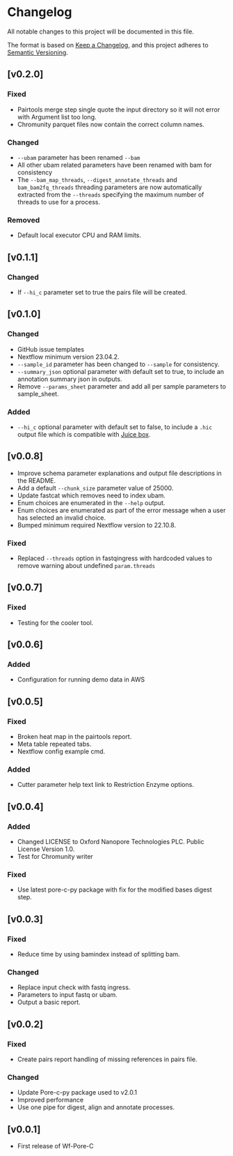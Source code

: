 # Changelog
All notable changes to this project will be documented in this file.

The format is based on [Keep a Changelog](https://keepachangelog.com/en/1.1.0/),
and this project adheres to [Semantic Versioning](https://semver.org/spec/v2.0.0.html).

## [v0.2.0]
### Fixed
- Pairtools merge step single quote the input directory so it will not error with Argument list too long.
- Chromunity parquet files now contain the correct column names.
### Changed
- `--ubam` parameter has been renamed `--bam`
- All other ubam related parameters have been renamed with bam for consistency
- The `--bam_map_threads`, `--digest_annotate_threads` and `bam_bam2fq_threads` threading parameters are now automatically extracted from the `--threads` specifying the maximum number of threads to use for a process.
### Removed
- Default local executor CPU and RAM limits.

## [v0.1.1]
### Changed
- If `--hi_c` parameter set to true the pairs file will be created. 

## [v0.1.0]
### Changed
- GitHub issue templates
- Nextflow minimum version 23.04.2.
- `--sample_id` parameter has been changed to `--sample` for consistency.
- `--summary_json` optional parameter with default set to true, to include an annotation summary json in outputs.
- Remove `--params_sheet` parameter and add all per sample parameters to sample_sheet.

### Added
- `--hi_c` optional parameter with default set to false, to include a `.hic` output file which is compatible with [Juice box](https://www.aidenlab.org/juicebox/).

## [v0.0.8]
* Improve schema parameter explanations and output file descriptions in the README.
* Add a default `--chunk_size` parameter value of 25000.
* Update fastcat which removes need to index ubam.
* Enum choices are enumerated in the `--help` output.
* Enum choices are enumerated as part of the error message when a user has selected an invalid choice.
* Bumped minimum required Nextflow version to 22.10.8.

### Fixed
- Replaced `--threads` option in fastqingress with hardcoded values to remove warning about undefined `param.threads`

## [v0.0.7]
### Fixed
- Testing for the cooler tool.

## [v0.0.6]
### Added
- Configuration for running demo data in AWS

## [v0.0.5]
### Fixed
- Broken heat map in the pairtools report.
- Meta table repeated tabs.
- Nextflow config example cmd.

### Added
- Cutter parameter help text link to Restriction Enzyme options.

## [v0.0.4]
### Added
- Changed LICENSE to Oxford Nanopore Technologies PLC. Public License Version 1.0.
- Test for Chromunity writer

### Fixed
- Use latest pore-c-py package with fix for the modified bases digest step.

## [v0.0.3]
### Fixed
- Reduce time by using bamindex instead of splitting bam.

### Changed
- Replace input check with fastq ingress.
- Parameters to input fastq or ubam.
- Output a basic report.

## [v0.0.2]
### Fixed
- Create pairs report handling of missing references in pairs file.

### Changed
- Update Pore-c-py package used to v2.0.1
- Improved performance
- Use one pipe for digest, align and annotate processes.

## [v0.0.1]
* First release of Wf-Pore-C

